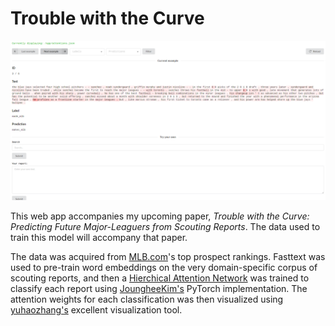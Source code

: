 # Trouble with the Curve

![img](img/screenshot.png)

This web app accompanies my upcoming paper, _Trouble with the Curve: Predicting Future Major-Leaguers from Scouting Reports_. The data used to train this model will accompany that paper.

The data was acquired from [MLB.com](http://m.mlb.com/prospects/2019)'s top prospect rankings. Fasttext was used to pre-train word embeddings on the very domain-specific corpus of scouting reports, and then a [Hierchical Attention Network](https://www.cs.cmu.edu/~hovy/papers/16HLT-hierarchical-attention-networks.pdf) was trained to classify each report using [JoungheeKim's](https://github.com/JoungheeKim/Pytorch-Hierarchical-Attention-Network) PyTorch implementation. The attention weights for each classification was then visualized using [yuhaozhang's](https://github.com/yuhaozhang/text-attn-vis) excellent visualization tool.
